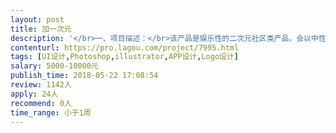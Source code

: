 ```yaml
---                
layout: post       
title: 加一次元           
description: '</br>一、项目描述：</br>该产品是娱乐性的二次元社区类产品，会以中性偏女性用户为主，产品包含安卓与iOS端的UI效果设计，主要以展示信息为主要元素，会有一些游戏的属性在里面，但设计风格上以应用来做。突出娱乐性与互动性，页面要绚丽一些的效果，主要风格还是以扁平、简洁为主，该项目主要需要大牛来设计解决核心的10个页面，外加一个产品的LOGO。其余的页面可以忽略不计算。</br></br>二、主要功能点：</br>浏览视频与图文的阅读页面、用户提问；面、用户查看问题页面、我的宝贝页面；</br></br>三、可参考产品：</br>app：Will，主要参考它的用色和扁平的风格效果；</br>app：魔饭生，主要参考主色调的搭配与层次；</br></br>四、人员要求：</br>1、有设计过娱乐类产品的经验；</br>2、对交互和一些特效设计有了解；</br>3、良好的沟通能力和契约精神。</br>'     
contenturl: https://pro.lagou.com/project/7995.html      
tags: [UI设计,Photoshop,illustrator,APP设计,Logo设计]            
salary: 5000-10000元          
publish_time: 2018-05-22 17:08:54         
review: 1142人                   
apply: 24人                   
recommend: 0人                   
time_range: 小于1周              
---                 
```

